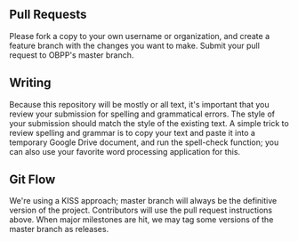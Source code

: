 ##  Pull Requests

Please fork a copy to your own username or organization, and create a
 feature branch with the changes you want to make. Submit your pull
 request to OBPP's master branch.

## Writing

Because this repository will be mostly or all text, it's important that you
 review your submission for spelling and grammatical errors. The style of your
 submission should match the style of the existing text. A simple trick to
 review spelling and grammar is to copy your text and paste it into a temporary
 Google Drive document, and run the spell-check function; you can also use your
 favorite word processing application for this.

## Git Flow

We're using a KISS approach; master branch will always be the definitive version
 of the project. Contributors will use the pull request instructions above. When
 major milestones are hit, we may tag some versions of the master branch as
 releases.
